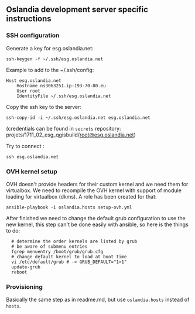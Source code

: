 ## Oslandia development server specific instructions

### SSH configuration

Generate a key for esg.oslandia.net: 

	ssh-keygen -f ~/.ssh/esg.oslandia.net

Example to add to the ~/.ssh/config:

	Host esg.oslandia.net    
    	Hostname ns3063251.ip-193-70-80.eu
    	User root
    	IdentityFile ~/.ssh/esg.oslandia.net

Copy the ssh key to the server: 

	ssh-copy-id -i ~/.ssh/esg.oslandia.net esg.oslandia.net

(credentials can be found in `secrets` repository: projets/1711_02_esg_qgisbuild/root@esg.oslandia.net) 

Try to connect : 

	ssh esg.oslandia.net

### OVH kernel setup

OVH doesn't provide headers for their custom kernel and we need them for virtualbox. We need to recompile the OVH kernel with support of module loading for virtualbox (dkms). A role has been created for that: 

    ansible-playbook -i oslandia.hosts setup-ovh.yml

After finished we need to change the default grub configuration to use the new kernel, this step can't be done easily with ansible, so here is the things to do: 

      # determine the order kernels are listed by grub 
      # be aware of submenu entries
      fgrep menuentry /boot/grub/grub.cfg
      # change default kernel to load at boot time
      vi /etc/default/grub # -> GRUB_DEFAULT="1>1"
      update-grub
      reboot


### Provisioning

Basically the same step as in readme.md, but use `oslandia.hosts` instead of `hosts`.
